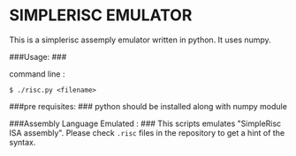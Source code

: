 SIMPLERISC EMULATOR
===================
This is a simplerisc assemply emulator written in python.
It uses numpy.

###Usage: ###

command line :

`$ ./risc.py <filename>`

###pre requisites: ###
python should be installed along with numpy module

###Assembly Language Emulated : ###
This scripts emulates "SimpleRisc ISA assembly". Please check `.risc` files in the repository to get a hint of the syntax.
